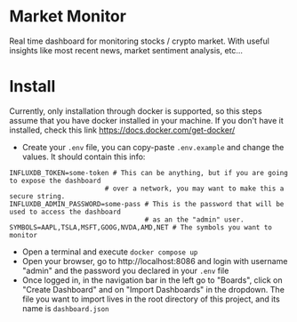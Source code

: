 # Market Monitor
Real time dashboard for monitoring stocks / crypto market. With useful insights
like most recent news, market sentiment analysis, etc...

# Install

Currently, only installation through docker is supported, so this steps assume that
you have docker installed in your machine. If you don't have it installed, check this 
link https://docs.docker.com/get-docker/

- Create your `.env` file, you can copy-paste `.env.example` and change the values.
It should contain this info:
```dotenv
INFLUXDB_TOKEN=some-token # This can be anything, but if you are going to expose the dashboard
                        # over a network, you may want to make this a secure string.
INFLUXDB_ADMIN_PASSWORD=some-pass # This is the password that will be used to access the dashboard
                                  # as an the "admin" user.
SYMBOLS=AAPL,TSLA,MSFT,GOOG,NVDA,AMD,NET # The symbols you want to monitor
```
- Open a terminal and execute `docker compose up`
- Open your browser, go to http://localhost:8086 and login with username "admin" and
the password you declared in your `.env` file
- Once logged in, in the navigation bar in the left go to "Boards", click on "Create Dashboard"
and on "Import Dashboards" in the dropdown. The file you want to import lives in the root directory
of this project, and its name is `dashboard.json`